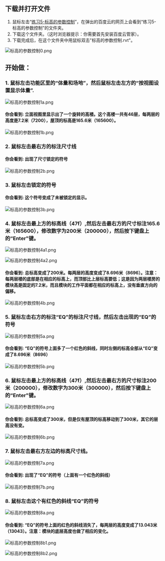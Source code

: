 ## 下载并打开文件

1. 鼠标左击“[练习5-标高的参数控制](http://pan.baidu.com/s/1bbSqpK)”，在弹出的百度云的网页上会看到“练习5-标高的参数控制”的文件夹。
2. 下载这个文件夹。（这时浏览器提示：你需要首先安装百度云管家）。
3. 下载完成后，在这个文件夹中用鼠标双击"标高的参数控制.rvt"。

![标高的参数控制0.png](/images/标高的参数控制/标高的参数控制0.png)

## 开始做： #

### 1. 鼠标左击功能区里的“体量和场地”，然后鼠标左击左方的“按视图设置显示体量”.

![标高的参数控制1a.png](/images/标高的参数控制/标高的参数控制1a.png)

#### 你会看到: 立面视图里显示出了一个旋转的高楼。这个高楼一共有46层，每两层的高度是7.2米（7200），屋顶的标高是165.6米（165600）。

![标高的参数控制1b.png](/images/标高的参数控制/标高的参数控制1b.png)

### 2. 鼠标左击最右方的标注尺寸线

#### 你会看到: 出现了尺寸锁定的符号

![标高的参数控制2b.png](/images/标高的参数控制/标高的参数控制2b.png)

### 3. 鼠标左击锁定的符号

#### 你会看到: 这个符号变成了未被锁定的显示。

![标高的参数控制3b.png](/images/标高的参数控制/标高的参数控制3b.png)

### 4. 鼠标左击最上方的标高线（47f）,然后左击最右方的尺寸标注165.6米（165600），修改数字为200米（200000），然后按下键盘上的“Enter"键。

![标高的参数控制4a1.png](/images/标高的参数控制/标高的参数控制4a1.png)

![标高的参数控制4a2.png](/images/标高的参数控制/标高的参数控制4a2.png)

#### 你会看到: 总标高变成了200米。每两层的高度变成了8.696米（8696）。注意：每两层楼的底部是在相应的标高上，而顶部比上层标高要低；这是因为两层楼房的模块高是固定的7.2米，而且模块的工作平面都在相应的标高上，没有垂直方向的偏移。

![标高的参数控制4b.png](/images/标高的参数控制/标高的参数控制4b.png)

### 5. 鼠标左击右方的标注“EQ”的标注尺寸线，然后左击出现的“EQ”的符号

![标高的参数控制5a.png](/images/标高的参数控制/标高的参数控制5a.png)

#### 你会看到: “EQ”的符号上面多了一个红色的斜线，同时左侧的标高全部从“EQ”变成了8.696米（8696）

![标高的参数控制5b.png](/images/标高的参数控制/标高的参数控制5b.png)

### 6. 鼠标左击最上方的标高线（47f）,然后左击最右方的尺寸标注200米（200000），修改数字为300米（300000），然后按下键盘上的“Enter"键。

![标高的参数控制6a.png](/images/标高的参数控制/标高的参数控制6a.png)

#### 你会看到: 总标高变成了300米，但是仅有屋顶的标高移动到了300米，其它的层高没有变。

![标高的参数控制6b.png](/images/标高的参数控制/标高的参数控制6b.png)

### 7. 鼠标左击最右方左边的标高尺寸线。

![标高的参数控制7a.png](/images/标高的参数控制/标高的参数控制7a.png)

#### 你会看到: 出现了“EQ”的符号（上面有一个红色的斜线）

![标高的参数控制7b.png](/images/标高的参数控制/标高的参数控制7b.png)

### 8. 鼠标左击这个有红色的斜线“EQ”的符号

![标高的参数控制8a.png](/images/标高的参数控制/标高的参数控制8a.png)

#### 你会看到: “EQ”的符号上面的红色的斜线消失了，每两层的高度变成了13.043米（13043）。注意：模块的底层高度也做了相应的变化。

![标高的参数控制8b1.png](/images/标高的参数控制/标高的参数控制8b1.png)

![标高的参数控制8b2.png](/images/标高的参数控制/标高的参数控制8b2.png)

